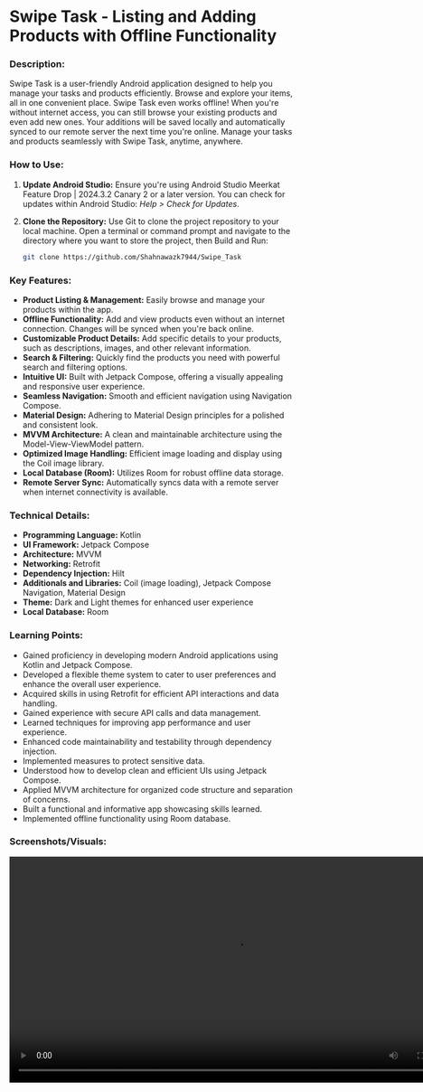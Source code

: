 # Swipe Task - Listing and Adding Products with Offline Functionality

### Description:

Swipe Task is a user-friendly Android application designed to help you manage your tasks and products efficiently.  Browse and explore your items, all in one convenient place. Swipe Task even works offline! When you're without internet access, you can still browse your existing products and even add new ones. Your additions will be saved locally and automatically synced to our remote server the next time you're online.  Manage your tasks and products seamlessly with Swipe Task, anytime, anywhere.

### How to Use:

1. **Update Android Studio:** Ensure you're using Android Studio Meerkat Feature Drop | 2024.3.2 Canary 2 or a later version.  You can check for updates within Android Studio: *Help > Check for Updates*.

2. **Clone the Repository:**  Use Git to clone the project repository to your local machine.  Open a terminal or command prompt and navigate to the directory where you want to store the project, then Build and Run:

   ```bash
   git clone https://github.com/Shahnawazk7944/Swipe_Task

### Key Features:

- **Product Listing & Management:** Easily browse and manage your products within the app.
- **Offline Functionality:** Add and view products even without an internet connection. Changes will be synced when you're back online.
- **Customizable Product Details:** Add specific details to your products, such as descriptions, images, and other relevant information.
- **Search & Filtering:** Quickly find the products you need with powerful search and filtering options.
- **Intuitive UI:** Built with Jetpack Compose, offering a visually appealing and responsive user experience.
- **Seamless Navigation:** Smooth and efficient navigation using Navigation Compose.
- **Material Design:** Adhering to Material Design principles for a polished and consistent look.
- **MVVM Architecture:** A clean and maintainable architecture using the Model-View-ViewModel pattern.
- **Optimized Image Handling:** Efficient image loading and display using the Coil image library.
- **Local Database (Room):** Utilizes Room for robust offline data storage.
- **Remote Server Sync:** Automatically syncs data with a remote server when internet connectivity is available.

### Technical Details:

- **Programming Language:** Kotlin
- **UI Framework:** Jetpack Compose
- **Architecture:** MVVM
- **Networking:** Retrofit
- **Dependency Injection:** Hilt
- **Additionals and Libraries:** Coil (image loading), Jetpack Compose Navigation, Material Design
- **Theme:** Dark and Light themes for enhanced user experience
- **Local Database:** Room

### Learning Points:

- Gained proficiency in developing modern Android applications using Kotlin and Jetpack Compose.
- Developed a flexible theme system to cater to user preferences and enhance the overall user experience.
- Acquired skills in using Retrofit for efficient API interactions and data handling.
- Gained experience with secure API calls and data management.
- Learned techniques for improving app performance and user experience.
- Enhanced code maintainability and testability through dependency injection.
- Implemented measures to protect sensitive data.
- Understood how to develop clean and efficient UIs using Jetpack Compose.
- Applied MVVM architecture for organized code structure and separation of concerns.
- Built a functional and informative app showcasing skills learned.
- Implemented offline functionality using Room database.

### Screenshots/Visuals:

<div align="center"><video src="https://github.com/user-attachments/assets/0576575e-b1d5-4581-bace-69d1e3e402a3" height="400" ></video></div>







